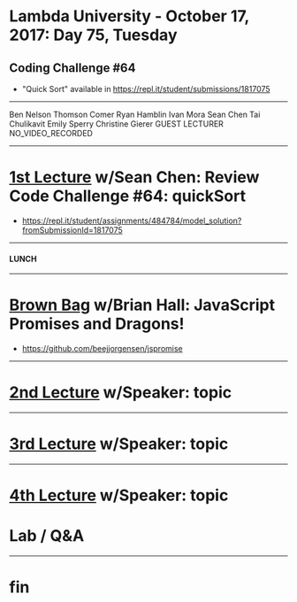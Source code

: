 # Lambda University - October 17, 2017: Day 75, Tuesday
## Coding Challenge #64
- "Quick Sort" available in https://repl.it/student/submissions/1817075
***
Ben Nelson
Thomson Comer
Ryan Hamblin
Ivan Mora
Sean Chen
Tai Chulikavit
Emily Sperry
Christine Gierer
GUEST LECTURER
NO_VIDEO_RECORDED
***
# [1st Lecture](https://youtu.be/krtTy-mRaNk) w/Sean Chen: Review Code Challenge #64: quickSort
- https://repl.it/student/assignments/484784/model_solution?fromSubmissionId=1817075

***
#### LUNCH
***
# [Brown Bag](VIDEO_RECORDED_NOT_POSTED) w/Brian Hall: JavaScript Promises and Dragons!
- https://github.com/beejjorgensen/jspromise

***
# [2nd Lecture](VIDEO_RECORDED_NOT_POSTED) w/Speaker: topic
***
# [3rd Lecture](VIDEO_RECORDED_NOT_POSTED) w/Speaker: topic
***
# [4th Lecture](VIDEO_RECORDED_NOT_POSTED) w/Speaker: topic
# Lab / Q&A
***
# fin
